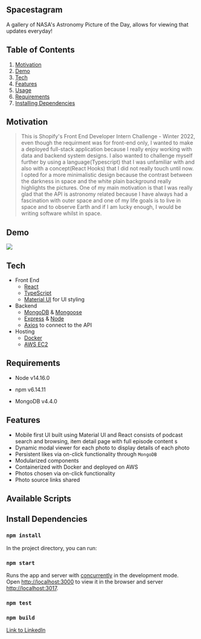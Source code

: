 ## Spacestagram

A gallery of NASA's Astronomy Picture of the Day, allows for viewing that updates everyday!

## Table of Contents
1. [Motivation](#Motivation)
1. [Demo](#Demo)
1. [Tech](#Tech)
1. [Features](#Features)
1. [Usage](#Usage)
1. [Requirements](#requirements)
1. [Installing Dependencies](#installing-dependencies)

## Motivation
> This is Shopify's Front End Developer Intern Challenge - Winter 2022, even though the requirment was for front-end only, I wanted to make a deployed full-stack application because I really enjoy working with data and backend system designs.
> I also wanted to challenge myself further by using a language(Typescript) that I was unfamiliar with and also with a concept(React Hooks) that I did not really touch until now. I opted for a more minimalistic design because the contrast between the darkness in space and the white plain background really highlights the pictures.
> One of my main motivation is that I was really glad that the API is astronomy related because I have always had a fascination with outer space and one of my life goals is to live in space and to observe Earth and if I am lucky enough, I would be writing software whilst in space.

## Demo
![](https://media2.giphy.com/media/zT5UG1ZAPvmTZxC0sz/giphy.gif?cid=790b76113866cc584d0564f3111c08ede5b508c1281bb89e&rid=giphy.gif&ct=g)

## Tech
* Front End
  * [React](https://reactjs.org/)
  * [TypeScript](https://www.typescriptlang.org/)
  * [Material UI](https://mui.com/) for UI styling
* Backend
  * [MongoDB](https://www.mongodb.com/) & [Mongoose](https://mongoosejs.com/)
  * [Express](https://expressjs.com/) & [Node](https://nodejs.dev/)
  * [Axios](https://www.npmjs.com/package/axios) to connect to the API
* Hosting
  * [Docker](https://www.docker.com/)
  * [AWS EC2](https://aws.amazon.com/ec2/)

## Requirements


- Node v14.16.0

- npm v6.14.11

- MongoDB v4.4.0


## Features
* Mobile first UI built using Material UI and React consists of podcast search and browsing, item detail page with full episode content s
* Dynamic modal viewer for each photo to display details of each photo
* Persistent likes via on-click functionality through `MongoDB`
* Modularized components
* Containerized with Docker and deployed on AWS
* Photos chosen via on-click functionality
* Photo source links shared


## Available Scripts

## Install Dependencies
### `npm install`
In the project directory, you can run:

### `npm start`

Runs the app and server with [concurrently](https://www.npmjs.com/package/concurrently) in the development mode.\
Open [http://localhost:3000](http://localhost:3000) to view it in the browser and server [http://localhost:3017](http://localhost:3017).

### `npm test`

### `npm build`

[](https://img.shields.io/badge/-LinkedIn-black.svg?style=for-the-badge&logo=linkedin&colorB=555)
[Link to LinkedIn](https://www.linkedin.com/in/jacky-xia-8aa261161//)